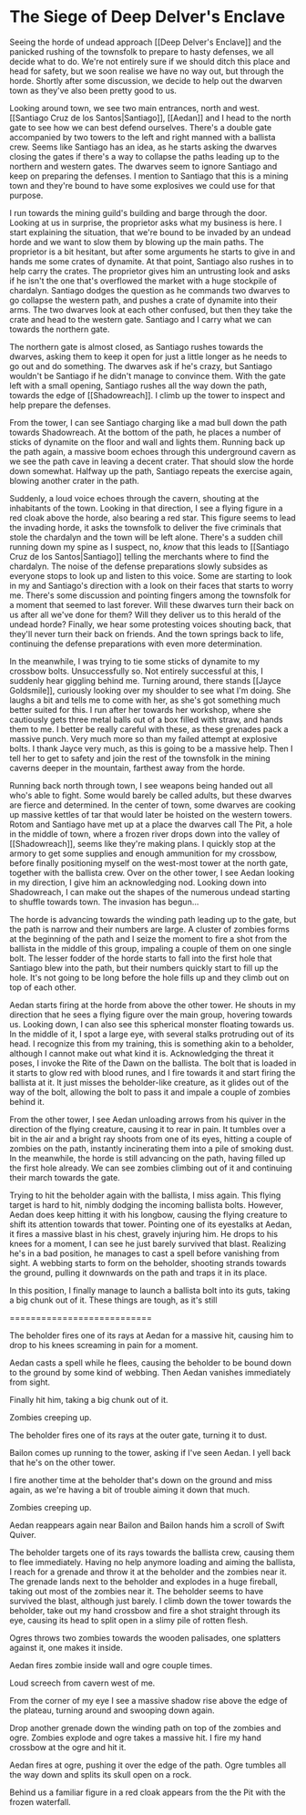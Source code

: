 # The Siege of Deep Delver's Enclave
Seeing the horde of undead approach [[Deep Delver's Enclave]] and the panicked rushing of the townsfolk to prepare to hasty defenses, we all decide what to do. We're not entirely sure if we should ditch this place and head for safety, but we soon realise we have no way out, but through the horde. Shortly after some discussion, we decide to help out the dwarven town as they've also been pretty good to us.

Looking around town, we see two main entrances, north and west. [[Santiago Cruz de los Santos|Santiago]], [[Aedan]] and I head to the north gate to see how we can best defend ourselves. There's a double gate accompanied by two towers to the left and right manned with a ballista crew. Seems like Santiago has an idea, as he starts asking the dwarves closing the gates if there's a way to collapse the paths leading up to the northern and western gates. The dwarves seem to ignore Santiago and keep on preparing the defenses. I mention to Santiago that this is a mining town and they're bound to have some explosives we could use for that purpose.

I run towards the mining guild's building and barge through the door. Looking at us in surprise, the proprietor asks what my business is here. I start explaining the situation, that we're bound to be invaded by an undead horde and we want to slow them by blowing up the main paths. The proprietor is a bit hesitant, but after some arguments he starts to give in and hands me some crates of dynamite. At that point, Santiago also rushes in to help carry the crates. The proprietor gives him an untrusting look and asks if he isn't the one that's overflowed the market with a huge stockpile of chardalyn. Santiago dodges the question as he commands two dwarves to go collapse the western path, and pushes a crate of dynamite into their arms. The two dwarves look at each other confused, but then they take the crate and head to the western gate. Santiago and I carry what we can towards the northern gate.

The northern gate is almost closed, as Santiago rushes towards the dwarves, asking them to keep it open for just a little longer as he needs to go out and do something. The dwarves ask if he's crazy, but Santiago wouldn't be Santiago if he didn't manage to convince them. With the gate left with a small opening, Santiago rushes all the way down the path, towards the edge of [[Shadowreach]]. I climb up the tower to inspect and help prepare the defenses. 

From the tower, I can see Santiago charging like a mad bull down the path towards Shadowreach. At the bottom of the path, he places a number of sticks of dynamite on the floor and wall and lights them. Running back up the path again, a massive boom echoes through this underground cavern as we see the path cave in leaving a decent crater. That should slow the horde down somewhat. Halfway up the path, Santiago repeats the exercise again, blowing another crater in the path.

Suddenly, a loud voice echoes through the cavern, shouting at the inhabitants of the town. Looking in that direction, I see a flying figure in a red cloak above the horde, also bearing a red star. This figure seems to lead the invading horde, it asks the townsfolk to deliver the five criminals that stole the chardalyn and the town will be left alone. There's a sudden chill running down my spine as I suspect, no, _know_ that this leads to [[Santiago Cruz de los Santos|Santiago]] telling the merchants where to find the chardalyn. The noise of the defense preparations slowly subsides as everyone stops to look up and listen to this voice. Some are starting to look in my and Santiago's direction with a look on their faces that starts to worry me. There's some discussion and pointing fingers among the townsfolk for a moment that seemed to last forever. Will these dwarves turn their back on us after all we've done for them? Will they deliver us to this herald of the undead horde? Finally, we hear some protesting voices shouting back, that they'll never turn their back on friends. And the town springs back to life, continuing the defense preparations with even more determination.

In the meanwhile, I was trying to tie some sticks of dynamite to my crossbow bolts. Unsuccessfully so. Not entirely successful at this, I suddenly hear giggling behind me. Turning around, there stands [[Jayce Goldsmile]], curiously looking over my shoulder to see what I'm doing. She laughs a bit and tells me to come with her, as she's got something much better suited for this. I run after her towards her workshop, where she cautiously gets three metal balls out of a box filled with straw, and hands them to me. I better be really careful with these, as these grenades pack a massive punch. Very much more so than my failed attempt at explosive bolts. I thank Jayce very much, as this is going to be a massive help. Then I tell her to get to safety and join the rest of the townsfolk in the mining caverns deeper in the mountain, farthest away from the horde.

Running back north through town, I see weapons being handed out all who's able to fight. Some would barely be called adults, but these dwarves are fierce and determined. In the center of town, some dwarves are cooking up massive kettles of tar that would later be hoisted on the western towers. Rotom and Santiago have met up at a place the dwarves call The Pit, a hole in the middle of town, where a frozen river drops down into the valley of [[Shadowreach]], seems like they're making plans. I quickly stop at the armory to get some supplies and enough ammunition for my crossbow, before finally positioning myself on the west-most tower at the north gate, together with the ballista crew. Over on the other tower, I see Aedan looking in my direction, I give him an acknowledging nod. Looking down into Shadowreach, I can make out the shapes of the numerous undead starting to shuffle towards town. The invasion has begun...

The horde is advancing towards the winding path leading up to the gate, but the path is narrow and their numbers are large. A cluster of zombies forms at the beginning of the path and I seize the moment to fire a shot from the ballista in the middle of this group, impaling a couple of them on one single bolt. The lesser fodder of the horde starts to fall into the first hole that Santiago blew into the path, but their numbers quickly start to fill up the hole. It's not going to be long before the hole fills up and they climb out on top of each other.

Aedan starts firing at the horde from above the other tower. He shouts in my direction that he sees a flying figure over the main group, hovering towards us. Looking down, I can also see this spherical monster floating towards us. In the middle of it, I spot a large eye, with several stalks protruding out of its head. I recognize this from my training, this is something akin to a beholder, although I cannot make out what kind it is. Acknowledging the threat it poses, I invoke the Rite of the Dawn on the ballista. The bolt that is loaded in it starts to glow red with blood runes, and I fire towards it and start firing the ballista at it. It just misses the beholder-like creature, as it glides out of the way of the bolt, allowing the bolt to pass it and impale a couple of zombies behind it.

From the other tower, I see Aedan unloading arrows from his quiver in the direction of the flying creature, causing it to rear in pain. It tumbles over a bit in the air and a bright ray shoots from one of its eyes, hitting a couple of zombies on the path, instantly incinerating them into a pile of smoking dust. In the meanwhile, the horde is still advancing on the path, having filled up the first hole already. We can see zombies climbing out of it and continuing their march towards the gate.

Trying to hit the beholder again with the ballista, I miss again. This flying target is hard to hit, nimbly dodging the incoming ballista bolts. However, Aedan does keep hitting it with his longbow, causing the flying creature to shift its attention towards that tower. Pointing one of its eyestalks at Aedan, it fires a massive blast in his chest, gravely injuring him. He drops to his knees for a moment, I can see he just barely survived that blast. Realizing he's in a bad position, he manages to cast a spell before vanishing from sight. A webbing starts to form on the beholder, shooting strands towards the ground, pulling it downwards on the path and traps it in its place.

In this position, I finally manage to launch a ballista bolt into its guts, taking a big chunk out of it. These things are tough, as it's still 

===========================

The beholder fires one of its rays at Aedan for a massive hit, causing him to drop to his knees screaming in pain for a moment.

Aedan casts a spell while he flees, causing the beholder to be bound down to the ground by some kind of webbing. Then Aedan vanishes immediately from sight.

Finally hit him, taking a big chunk out of it.

Zombies creeping up.

The beholder fires one of its rays at the outer gate, turning it to dust.

Bailon comes up running to the tower, asking if I've seen Aedan. I yell back that he's on the other tower.

I fire another time at the beholder that's down on the ground and miss again, as we're having a bit of trouble aiming it down that much.

Zombies creeping up.

Aedan reappears again near Bailon and Bailon hands him a scroll of Swift Quiver.

The beholder targets one of its rays towards the ballista crew, causing them to flee immediately. Having no help anymore loading and aiming the ballista, I reach for a grenade and throw it at the beholder and the zombies near it. The grenade lands next to the beholder and explodes in a huge fireball, taking out most of the zombies near it. The beholder seems to have survived the blast, although just barely. I climb down the tower towards the beholder, take out my hand crossbow and fire a shot straight through its eye, causing its head to split open in a slimy pile of rotten flesh.

Ogres throws two zombies towards the wooden palisades, one splatters against it, one makes it inside.

Aedan fires zombie inside wall and ogre couple times.

Loud screech from cavern west of me.

From the corner of my eye I see a massive shadow rise above the edge of the plateau, turning around and swooping down again.

Drop another grenade down the winding path on top of the zombies and ogre. Zombies explode and ogre takes a massive hit. I fire my hand crossbow at the ogre and hit it.

Aedan fires at ogre, pushing it over the edge of the path. Ogre tumbles all the way down and splits its skull open on a rock.

Behind us a familiar figure in a red cloak appears from the the Pit with the frozen waterfall.